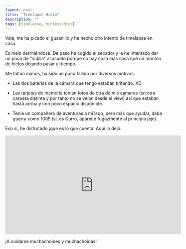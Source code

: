 ```yaml
---
layout: post
title: "Timelapse Hielo"
description: ""
tags: [timelapse, miniestudios]
---
```



Vale, me ha picado el gusanillo y he hecho otro intento de timelapse en casa.

Es hielo derritiéndose. De paso he cogido el secador y le he intentado dar un poco de "vidilla" al asunto porque no hay cosa más sosa que un montón de hielos dejando pasar el tiempo.

Me faltan manos, ha sido un poco fallido por diversos motivos:

- Las dos baterías de la cámara que tengo estaban tiritando. XD

- Las tarjetas de memoria tenían fotos de otra de mis cámaras (en otra carpeta distinta y por tanto no se veían desde el view) así que estaban hasta arriba y con poco espacio disponible.

- Tenía un compañero de aventuras a mi lado, pero más que ayudar, daba guerra como 100!! (sí, es Curro, aparece fugazmente al principio jeje).

Eso sí, he disfrutado ¡que es lo que cuenta! Aquí lo dejo:
<center><iframe src="https://www.youtube.com/watch?v=SaaMteg3z_s" width="560" height="315" frameborder="0" allowfullscreen="allowfullscreen"></iframe></center>

¡A cuidarse muchachoides y muchachoidas!
